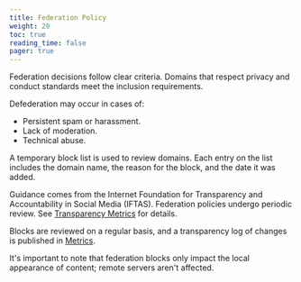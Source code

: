 ```yaml
---
title: Federation Policy
weight: 20
toc: true
reading_time: false
pager: true
---
```


Federation decisions follow clear criteria. Domains that respect privacy and conduct standards meet the inclusion requirements.

Defederation may occur in cases of:

- Persistent spam or harassment.
- Lack of moderation.
- Technical abuse.

A temporary block list is used to review domains. Each entry on the list includes the domain name, the reason for the block, and the date it was added.

Guidance comes from the Internet Foundation for Transparency and Accountability in Social Media (IFTAS). Federation policies undergo periodic review. See [Transparency Metrics](/docs/transparency/metrics/) for details.

Blocks are reviewed on a regular basis, and a transparency log of changes is published in [Metrics](/docs/transparency/metrics/).

It's important to note that federation blocks only impact the local appearance of content; remote servers aren't affected.

